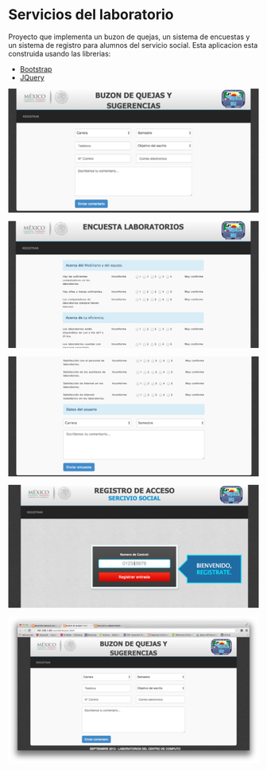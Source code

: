 Servicios del laboratorio
=========================
Proyecto que implementa un buzon de quejas, un sistema de encuestas y un sistema de registro para alumnos del servicio social.
Esta aplicacion esta construida usando las librerias:
- [Bootstrap](http://getbootstrap.com/)
- [JQuery](http://jquery.com/)

![image](screenshoots/buzon.png)

![image](screenshoots/encuesta.png)

![image](screenshoots/encuesta-formulario.png)

![image](screenshoots/registro.png)

![image](screenshoots/captura.png)


